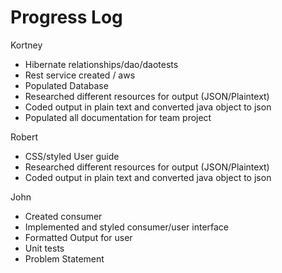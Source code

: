 # Progress Log
Kortney 
* Hibernate relationships/dao/daotests
* Rest service created / aws
* Populated Database
* Researched different resources for output (JSON/Plaintext)
* Coded output in plain text and converted java object to json
* Populated all documentation for team project

Robert
* CSS/styled User guide
* Researched different resources for output (JSON/Plaintext)
* Coded output in plain text and converted java object to json

John
* Created consumer
* Implemented and styled consumer/user interface
* Formatted Output for user
* Unit tests
* Problem Statement
